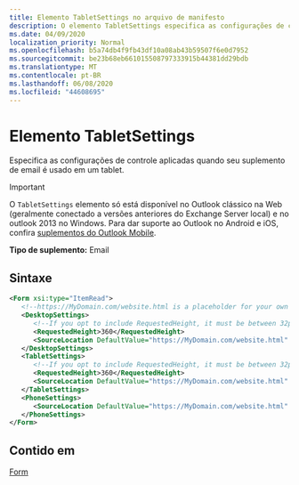 ```yaml
---
title: Elemento TabletSettings no arquivo de manifesto
description: O elemento TabletSettings especifica as configurações de controle que se aplicam quando seu suplemento de email é usado em um Tablet.
ms.date: 04/09/2020
localization_priority: Normal
ms.openlocfilehash: b5a74db4f9fb43df10a08ab43b59507f6e0d7952
ms.sourcegitcommit: be23b68eb661015508797333915b44381dd29bdb
ms.translationtype: MT
ms.contentlocale: pt-BR
ms.lasthandoff: 06/08/2020
ms.locfileid: "44608695"
---
```

# <a name="tabletsettings-element"></a>Elemento TabletSettings

Especifica as configurações de controle aplicadas quando seu suplemento de email é usado em um tablet.

> [!IMPORTANT]
> O `TabletSettings` elemento só está disponível no Outlook clássico na Web (geralmente conectado a versões anteriores do Exchange Server local) e no outlook 2013 no Windows. Para dar suporte ao Outlook no Android e iOS, confira [suplementos do Outlook Mobile](../../outlook/outlook-mobile-addins.md).

**Tipo de suplemento:** Email

## <a name="syntax"></a>Sintaxe

```XML
<Form xsi:type="ItemRead">
   <!--https://MyDomain.com/website.html is a placeholder for your own add-in website.-->
   <DesktopSettings>
      <!--If you opt to include RequestedHeight, it must be between 32px to 450px, inclusive.-->
      <RequestedHeight>360</RequestedHeight>
      <SourceLocation DefaultValue="https://MyDomain.com/website.html" />
   </DesktopSettings>
   <TabletSettings>
      <!--If you opt to include RequestedHeight, it must be between 32px to 450px, inclusive.-->
      <RequestedHeight>360</RequestedHeight>
      <SourceLocation DefaultValue="https://MyDomain.com/website.html" />
   </TabletSettings>
   <PhoneSettings>
      <SourceLocation DefaultValue="https://MyDomain.com/website.html" />
   </PhoneSettings>
</Form>
```

## <a name="contained-in"></a>Contido em

[Form](form.md)
